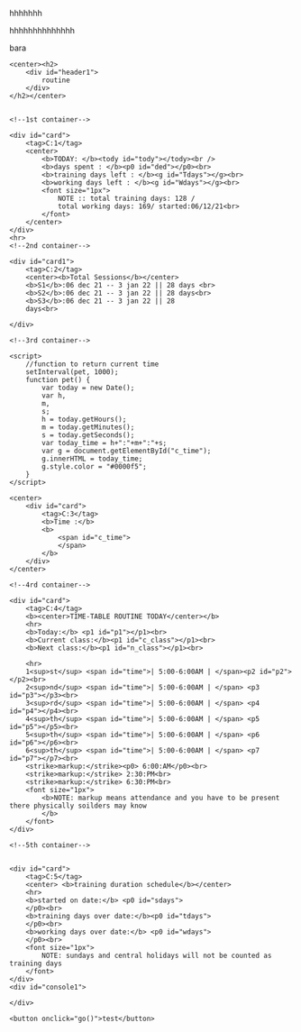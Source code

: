 <!DOCTYPE html>
<html>
<head>
    <title>time table</title>
</head>

<link rel="stylesheet" href="style.css">

<script src="script.js">

  


</script>

<script>
var function go() {
        alert("hello world");
}
</script>


hhhhhhh

hhhhhhhhhhhhhh
<body onload="run(),hex(),pet(),di()">
   bara

    <center><h2>
        <div id="header1">
            routine
        </div>
    </h2></center>


    <!--1st container-->

    <div id="card">
        <tag>C:1</tag>
        <center>
            <b>TODAY: </b><tody id="tody"></tody><br />
            <b>days spent : </b><p0 id="ded"></p0><br>
            <b>training days left : </b><g id="Tdays"></g><br>
            <b>working days left : </b><g id="Wdays"></g><br>
            <font size="1px">
                NOTE :: total training days: 128 /
                total working days: 169/ started:06/12/21<br>
            </font>
        </center>
    </div>
    <hr>
    <!--2nd container-->

    <div id="card1">
        <tag>C:2</tag>
        <center><b>Total Sessions</b></center>
        <b>S1</b>:06 dec 21 -- 3 jan 22 || 28 days <br>
        <b>S2</b>:06 dec 21 -- 3 jan 22 || 28 days<br>
        <b>S3</b>:06 dec 21 -- 3 jan 22 || 28
        days<br>

    </div>

    <!--3rd container-->

    <script>
        //function to return current time
        setInterval(pet, 1000);
        function pet() {
            var today = new Date();
            var h,
            m,
            s;
            h = today.getHours();
            m = today.getMinutes();
            s = today.getSeconds();
            var today_time = h+":"+m+":"+s;
            var g = document.getElementById("c_time");
            g.innerHTML = today_time;
            g.style.color = "#0000f5";
        }
    </script>

    <center>
        <div id="card">
            <tag>C:3</tag>
            <b>Time :</b>
            <b>
                <span id="c_time">
                </span>
            </b>
        </div>
    </center>

    <!--4rd container-->

    <div id="card">
        <tag>C:4</tag>
        <b><center>TIME-TABLE ROUTINE TODAY</center></b>
        <hr>
        <b>Today:</b> <p1 id="p1"></p1><br>
        <b>Current class:</b><p1 id="c_class"></p1><br>
        <b>Next class:</b><p1 id="n_class"></p1><br>

        <hr>
        1<sup>st</sup> <span id="time">| 5:00-6:00AM | </span><p2 id="p2"></p2><br>
        2<sup>nd</sup> <span id="time">| 5:00-6:00AM | </span> <p3 id="p3"></p3><br>
        3<sup>rd</sup> <span id="time">| 5:00-6:00AM | </span> <p4 id="p4"></p4><br>
        4<sup>th</sup> <span id="time">| 5:00-6:00AM | </span> <p5 id="p5"></p5><br>
        5<sup>th</sup> <span id="time">| 5:00-6:00AM | </span> <p6 id="p6"></p6><br>
        6<sup>th</sup> <span id="time">| 5:00-6:00AM | </span> <p7 id="p7"></p7><br>
        <strike>markup:</strike><p0> 6:00:AM</p0><br>
        <strike>markup:</strike> 2:30:PM<br>
        <strike>markup:</strike> 6:30:PM<br>
        <font size="1px">
            <b>NOTE: markup means attendance and you have to be present there physically soilders may know
            </b>
        </font>
    </div>

    <!--5th container-->


    <div id="card">
        <tag>C:5</tag>
        <center> <b>training duration schedule</b></center>
        <hr>
        <b>started on date:</b> <p0 id="sdays">
        </p0><br>
        <b>training days over date:</b><p0 id="tdays">
        </p0><br>
        <b>working days over date:</b> <p0 id="wdays">
        </p0><br>
        <font size="1px">
            NOTE: sundays and central holidays will not be counted as training days
        </font>
    </div>
    <div id="console1">

    </div>

    <button onclick="go()">test</button>

</body>
</html>
